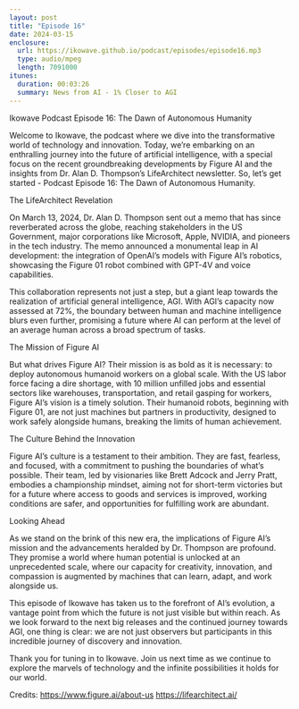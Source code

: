 ```yaml
---
layout: post
title: "Episode 16"
date: 2024-03-15
enclosure:
  url: https://ikowave.github.io/podcast/episodes/episode16.mp3
  type: audio/mpeg
  length: 7091000
itunes:
  duration: 00:03:26
  summary: News from AI - 1% Closer to AGI
---
```

Ikowave Podcast Episode 16: The Dawn of Autonomous Humanity

Welcome to Ikowave, the podcast where we dive into the transformative world of technology and innovation. Today, we’re embarking on an enthralling journey into the future of artificial intelligence, with a special focus on the recent groundbreaking developments by Figure AI and the insights from Dr. Alan D. Thompson’s LifeArchitect newsletter. So, let’s get started - Podcast Episode 16: The Dawn of Autonomous Humanity.

The LifeArchitect Revelation

On March 13, 2024, Dr. Alan D. Thompson sent out a memo that has since reverberated across the globe, reaching stakeholders in the US Government, major corporations like Microsoft, Apple, NVIDIA, and pioneers in the tech industry. The memo announced a monumental leap in AI development: the integration of OpenAI’s models with Figure AI’s robotics, showcasing the Figure 01 robot combined with GPT-4V and voice capabilities.

This collaboration represents not just a step, but a giant leap towards the realization of artificial general intelligence, AGI. With AGI’s capacity now assessed at 72%, the boundary between human and machine intelligence blurs even further, promising a future where AI can perform at the level of an average human across a broad spectrum of tasks.

The Mission of Figure AI

But what drives Figure AI? Their mission is as bold as it is necessary: to deploy autonomous humanoid workers on a global scale. With the US labor force facing a dire shortage, with 10 million unfilled jobs and essential sectors like warehouses, transportation, and retail gasping for workers, Figure AI’s vision is a timely solution. Their humanoid robots, beginning with Figure 01, are not just machines but partners in productivity, designed to work safely alongside humans, breaking the limits of human achievement.

The Culture Behind the Innovation

Figure AI’s culture is a testament to their ambition. They are fast, fearless, and focused, with a commitment to pushing the boundaries of what’s possible. Their team, led by visionaries like Brett Adcock and Jerry Pratt, embodies a championship mindset, aiming not for short-term victories but for a future where access to goods and services is improved, working conditions are safer, and opportunities for fulfilling work are abundant.

Looking Ahead

As we stand on the brink of this new era, the implications of Figure AI’s mission and the advancements heralded by Dr. Thompson are profound. They promise a world where human potential is unlocked at an unprecedented scale, where our capacity for creativity, innovation, and compassion is augmented by machines that can learn, adapt, and work alongside us.

This episode of Ikowave has taken us to the forefront of AI’s evolution, a vantage point from which the future is not just visible but within reach. As we look forward to the next big releases and the continued journey towards AGI, one thing is clear: we are not just observers but participants in this incredible journey of discovery and innovation.

Thank you for tuning in to Ikowave. Join us next time as we continue to explore the marvels of technology and the infinite possibilities it holds for our world.

Credits:
https://www.figure.ai/about-us
https://lifearchitect.ai/
